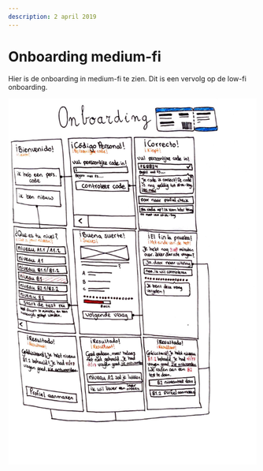 ```yaml
---
description: 2 april 2019
---
```


# Onboarding medium-fi

Hier is de onboarding in medium-fi te zien. Dit is een vervolg op de low-fi onboarding.

![](../../.gitbook/assets/scan-8-may-2019-2-3-1.jpg)

